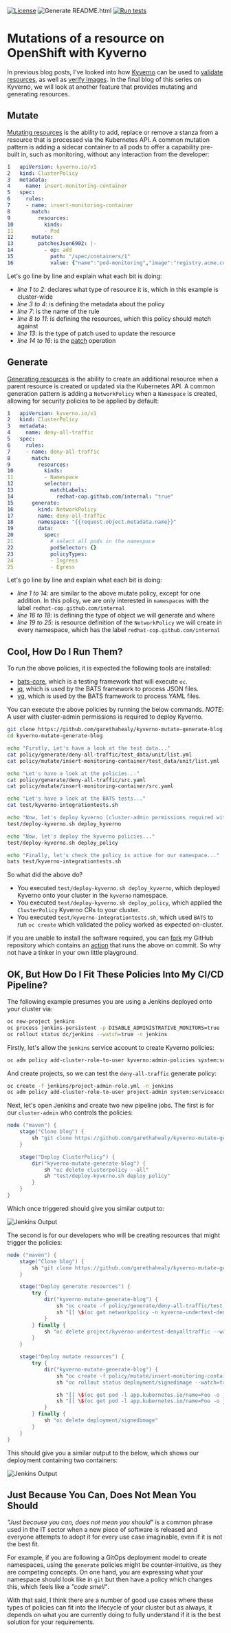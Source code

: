 [![License](https://img.shields.io/hexpm/l/plug.svg?maxAge=2592000)]()
![Generate README.html](https://github.com/garethahealy/kyverno-mutate-generate-blog/workflows/Generate%20README.html/badge.svg)
[![Run tests](https://github.com/garethahealy/kyverno-mutate-generate-blog/actions/workflows/tests.yaml/badge.svg)](https://github.com/garethahealy/kyverno-mutate-generate-blog/actions/workflows/tests.yaml)

# Mutations of a resource on OpenShift with Kyverno
In previous blog posts, I've looked into how [Kyverno](https://kyverno.io/) can be used to [validate resources](https://cloud.redhat.com/blog/automate-your-security-practices-and-policies-on-openshift-with-kyverno), 
as well as [verify images](https://cloud.redhat.com/blog/software-supply-chain-security-on-openshift-with-kyverno-and-cosign). 
In the final blog of this series on Kyverno, we will look at another feature that provides mutating and generating resources.

## Mutate
[Mutating resources](https://kyverno.io/docs/writing-policies/mutate) is the ability to add, replace or remove a stanza from
a resource that is processed via the Kubernetes API. A common mutation pattern is adding a sidecar container to all pods to offer
a capability pre-built in, such as monitoring, without any interaction from the developer:

```yaml
1	apiVersion: kyverno.io/v1
2	kind: ClusterPolicy
3	metadata:
4	  name: insert-monitoring-container
5	spec:
6	  rules:
7	  - name: insert-monitoring-container
8	    match:
9	      resources:
10	        kinds:
11	        - Pod
12	    mutate:
13	      patchesJson6902: |-
14	        - op: add
15	          path: "/spec/containers/1"
16	          value: {"name":"pod-monitoring","image":"registry.acme.com/pod-monitoring:latest"}
```

Let's go line by line and explain what each bit is doing:
- _line 1 to 2_: declares what type of resource it is, which in this example is cluster-wide
- _line 3 to 4_: is defining the metadata about the policy
- _line 7_: is the name of the rule
- _line 8 to 11_: is defining the resources, which this policy should match against
- _line 13_: is the type of patch used to update the resource
- _line 14 to 16_: is the [patch](http://jsonpatch.com/) operation

## Generate
[Generating resources](https://kyverno.io/docs/writing-policies/generate/) is the ability to create an additional resource when a
parent resource is created or updated via the Kubernetes API. A common generation pattern is adding a `NetworkPolicy` 
when a `Namespace` is created, allowing for security policies to be applied by default:

```yaml
1	apiVersion: kyverno.io/v1
2	kind: ClusterPolicy
3	metadata:
4	  name: deny-all-traffic
5	spec:
6	  rules:
7	  - name: deny-all-traffic
8	    match:
9	      resources:
10	        kinds:
11	        - Namespace
12	        selector:
13	          matchLabels:
14	            redhat-cop.github.com/internal: "true"
15	    generate:
16	      kind: NetworkPolicy
17	      name: deny-all-traffic
18	      namespace: "{{request.object.metadata.name}}"
19	      data:
20	        spec:
21	          # select all pods in the namespace
22	          podSelector: {}
23	          policyTypes:
24	          - Ingress
25	          - Egress
```

Let's go line by line and explain what each bit is doing:
- _line 1 to 14_: are similar to the above mutate policy, except for one addition. In this policy, we are only interested in `namespaces` with the label `redhat-cop.github.com/internal`
- _line 16 to 18_: is defining the type of object we will generate and where
- _line 19 to 25_: is resource definition of the `NetworkPolicy` we will create in every namespace, which has the label `redhat-cop.github.com/internal`

## Cool, How Do I Run Them?
To run the above policies, it is expected the following tools are installed:
- [bats-core](https://github.com/bats-core/bats-core#installation), which is a testing framework that will execute `oc`.
- [jq](https://stedolan.github.io/jq/download), which is used by the BATS framework to process JSON files.
- [yq](https://pypi.org/project/yq), which is used by the BATS framework to process YAML files.

You can execute the above policies by running the below commands.
_NOTE_: A user with cluster-admin permissions is required to deploy Kyverno.

```bash
git clone https://github.com/garethahealy/kyverno-mutate-generate-blog.git
cd kyverno-mutate-generate-blog

echo "Firstly, Let's have a look at the test data..."
cat policy/generate/deny-all-traffic/test_data/unit/list.yml
cat policy/mutate/insert-monitoring-container/test_data/unit/list.yml

echo "Let's have a look at the policies..."
cat policy/generate/deny-all-traffic/src.yaml
cat policy/mutate/insert-monitoring-container/src.yaml

echo "Let's have a look at the BATS tests..."
cat test/kyverno-integrationtests.sh

echo "Now, let's deploy kyverno (cluster-admin permissions required with a valid session)..."
test/deploy-kyverno.sh deploy_kyverno

echo "Now, let's deploy the kyverno policies..."
test/deploy-kyverno.sh deploy_policy

echo "Finally, let's check the policy is active for our namespace..."
bats test/kyverno-integrationtests.sh
```

So what did the above do?
- You executed `test/deploy-kyverno.sh deploy_kyverno`, which deployed Kyverno onto your cluster in the `kyverno` namespace.
- You executed `test/deploy-kyverno.sh deploy_policy`, which applied the `ClusterPolicy` Kyverno CRs to your cluster.
- You executed `test/kyverno-integrationtests.sh`, which used `BATS` to run `oc create` which validated the policy worked as expected on-cluster.

If you are unable to install the software required, you can [fork](https://github.com/garethahealy/kyverno-mutate-generate-blog.git) my GitHub repository
which contains an [action](https://github.com/garethahealy/kyverno-mutate-generate-blog/actions/workflows/tests.yaml?query=is%3Asuccess) that runs the above
on commit. So why not have a tinker in your own little playground.

## OK, But How Do I Fit These Policies Into My CI/CD Pipeline?
The following example presumes you are using a Jenkins deployed onto your cluster via:

```bash
oc new-project jenkins
oc process jenkins-persistent -p DISABLE_ADMINISTRATIVE_MONITORS=true -p MEMORY_LIMIT=2Gi -n openshift | oc create -n jenkins -f -
oc rollout status dc/jenkins --watch=true -n jenkins
```

Firstly, let's allow the `jenkins` service account to create Kyverno policies:

```bash
oc adm policy add-cluster-role-to-user kyverno:admin-policies system:serviceaccount:jenkins:jenkins
```

And create projects, so we can test the `deny-all-traffic` generate policy:

```bash
oc create -f jenkins/project-admin-role.yml -n jenkins
oc adm policy add-cluster-role-to-user project-admin system:serviceaccount:jenkins:jenkins
```

Next, let's open Jenkins and create two new pipeline jobs. The first is for our `cluster-admin` who
controls the policies:

```groovy
node ("maven") {
    stage("Clone blog") {
        sh "git clone https://github.com/garethahealy/kyverno-mutate-generate-blog.git"
    }

    stage("Deploy ClusterPolicy") {
        dir("kyverno-mutate-generate-blog") {
            sh "oc delete clusterpolicy --all"
            sh "test/deploy-kyverno.sh deploy_policy"
        }
    }
}
```

Which once triggered should give you similar output to:

![Jenkins Output](images/jenkins-output-clusteradmin.png)

The second is for our developers who will be creating resources that might trigger the policies:

```groovy
node ("maven") {
    stage("Clone blog") {
        sh "git clone https://github.com/garethahealy/kyverno-mutate-generate-blog.git"
    }

    stage("Deploy generate resources") {
        try {
            dir("kyverno-mutate-generate-blog") {
                sh "oc create -f policy/generate/deny-all-traffic/test_data/unit/list-ocp.yml"
                sh "[[ \$(oc get networkpolicy -n kyverno-undertest-denyalltraffic -o name) == 'networkpolicy.networking.k8s.io/deny-all-traffic' ]]"
            }
        } finally {
            sh "oc delete project/kyverno-undertest-denyalltraffic --wait=false"
        }
    }

    stage("Deploy mutate resources") {
        try {
            dir("kyverno-mutate-generate-blog") {
                sh "oc create -f policy/mutate/insert-monitoring-container/test_data/unit/list.yml"
                sh "oc rollout status deployment/signedimage --watch=true"

                sh "[[ \$(oc get pod -l app.kubernetes.io/name=Foo -o jsonpath='{.items[0].spec.containers[0].name}') == 'foo' ]]"
                sh "[[ \$(oc get pod -l app.kubernetes.io/name=Foo -o jsonpath='{.items[0].spec.containers[1].name}') == 'pod-monitoring' ]]"
            }
        } finally {
            sh "oc delete deployment/signedimage"
        }
    }
}
```

This should give you a similar output to the below, which shows our deployment containing two containers:

![Jenkins Output](images/jenkins-output-dev.png)

## Just Because You Can, Does Not Mean You Should
_"Just because you can, does not mean you should"_ is a common phrase used in the IT sector when a new piece of software is released 
and everyone attempts to adopt it for every use case imaginable, even if it is not the best fit.

For example, if you are following a GitOps deployment model to create namespaces, using the `generate` policies might be counter-intuitive, 
as they are competing concepts. On one hand, you are expressing what your namespace should look like in `git` but then have a policy
which changes this, which feels like a _"code smell"_.

With that said, I think there are a number of good use cases where these types of policies can fit into the lifecycle of your cluster
but as always, it depends on what you are currently doing to fully understand if it is the best solution for your requirements.